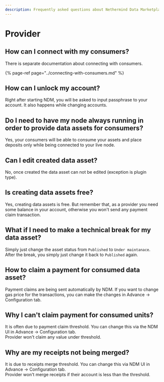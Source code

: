 ```yaml
---
description: Frequently asked questions about Nethermind Data Marketplace - Provider
---
```


# Provider

## How can I connect with my consumers?

There is separate documentation about connecting with consumers. 

{% page-ref page="../connecting-with-consumers.md" %}

## How can I unlock my account?

Right after starting NDM, you will be asked to input passphrase to your account. It also happens while changing accounts.

## Do I need to have my node always running in order to provide data assets for consumers?

Yes, your consumers will be able to consume your assets and place deposits only while being connected to your live node.

## Can I edit created data asset?

No, once created the data asset can not be edited \(exception is plugin type\).

## Is creating data assets free?

Yes, creating data assets is free. But remember that, as a provider you need some balance in your account, otherwise you won't send any payment claim transaction.

## What if I need to make a technical break for my data asset?

Simply just change the asset status from `Published` to `Under maintanace`.   
After the break, you simply just change it back to `Published` again. 

## How to claim a payment for consumed data asset?

Payment claims are being sent automatically by NDM. If you want to change gas price for the transactions, you can make the changes in Advance -&gt; Configuration tab. 

## Why I can't claim payment for consumed units?

It is often due to payment claim threshold. You can change this via the NDM UI in Advance -&gt; Configuration tab.   
Provider won't claim any value under threshold. 

## Why are my receipts not being merged? 

It is due to receipts merge threshold. You can change this via NDM UI in Advance -&gt; Configuration tab.   
Provider won't merge receipts if their account is less than the threshold. 



